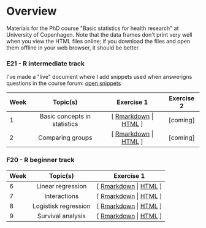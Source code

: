 # Overview
Materials for the PhD course "Basic statistics for health research" at University of Copenhagen. Note that the data frames don't print very well when you view the HTML files online; if you download the files and open them offline in your web browser, it should be better. 

### E21 - R intermediate track

I've made a "live" document where I add snippets used when answerigns questions in the course forum: [open snippets](https://htmlpreview.github.io/?https://github.com/epi-ben/course_basic_stats/blob/master/F21/snippets.html)

| Week | Topic(s) | Exercise 1 | Exercise 2 |
|:-----|:--------:|:----------:|:----------:|
| 1 | Basic concepts in statistics | [ [Rmarkdown](F21/notebook_week_1__ex_1.Rmd) \| [HTML](https://htmlpreview.github.io/?https://github.com/epi-ben/course_basic_stats/blob/master/F21/notebook_week_1__ex_1.html) \] | \[coming\] |
| 2 | Comparing groups | [ [Rmarkdown](F21/notebook_week_2__ex_1.Rmd) \| [HTML](https://htmlpreview.github.io/?https://github.com/epi-ben/course_basic_stats/blob/master/F21/notebook_week_2__ex_1.html) \] | \[coming\] |

### F20 - R beginner track
| Week | Topic(s) | Exercise 1 |
|:-----|:--------:|:----------:|
| 6 | Linear regression | [ [Rmarkdown](E20/notebook_week_6__ex_1.Rmd) \| [HTML](https://htmlpreview.github.io/?https://github.com/epi-ben/course_basic_stats/blob/master/E20/notebook_week_6__ex_1.html) \] | 
| 7 | Interactions | [ [Rmarkdown](E20/notebook_week_7__ex_1.Rmd) \| [HTML](https://htmlpreview.github.io/?https://github.com/epi-ben/course_basic_stats/blob/master/E20/notebook_week_7__ex_1.html) \] | 
| 8 | Logistisk regression | [ [Rmarkdown](E20/notebook_week_8__ex_1.Rmd) \| [HTML](https://htmlpreview.github.io/?https://github.com/epi-ben/course_basic_stats/blob/master/E20/notebook_week_8__ex_1.html) \] | 
| 9 | Survival analysis | [ [Rmarkdown](E20/notebook_week_9__ex_1.Rmd) \| [HTML](https://htmlpreview.github.io/?https://github.com/epi-ben/course_basic_stats/blob/master/E20/notebook_week_9__ex_1.html) \] | 